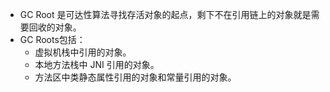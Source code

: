 - GC Root 是可达性算法寻找存活对象的起点，剩下不在引用链上的对象就是需要回收的对象。
- GC Roots包括：
	- 虚拟机栈中引用的对象。
	- 本地方法栈中 JNI 引用的对象。
	- 方法区中类静态属性引用的对象和常量引用的对象。